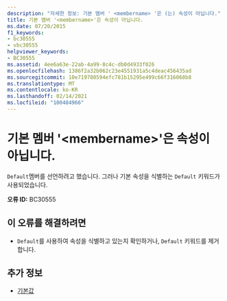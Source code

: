 ```yaml
---
description: "자세한 정보: 기본 멤버 ' <membername> '은 (는) 속성이 아닙니다."
title: 기본 멤버 '<membername>'은 속성이 아닙니다.
ms.date: 07/20/2015
f1_keywords:
- bc30555
- vbc30555
helpviewer_keywords:
- BC30555
ms.assetid: 4ee6a63e-22ab-4a99-8c4c-db0d4933f026
ms.openlocfilehash: 1386f2a32b062c23e4551931a5c4deac456435ad
ms.sourcegitcommit: 10e719780594efc781b15295e499c66f316068b8
ms.translationtype: MT
ms.contentlocale: ko-KR
ms.lasthandoff: 02/14/2021
ms.locfileid: "100484966"
---
```

# <a name="default-member-membername-is-not-a-property"></a>기본 멤버 '\<membername>'은 속성이 아닙니다.

`Default`멤버를 선언하려고 했습니다. 그러나 기본 속성을 식별하는 `Default` 키워드가 사용되었습니다.  
  
 **오류 ID:** BC30555  
  
## <a name="to-correct-this-error"></a>이 오류를 해결하려면  
  
- `Default`를 사용하여 속성을 식별하고 있는지 확인하거나, `Default` 키워드를 제거합니다.  
  
## <a name="see-also"></a>추가 정보

- [기본값](../language-reference/modifiers/default.md)
